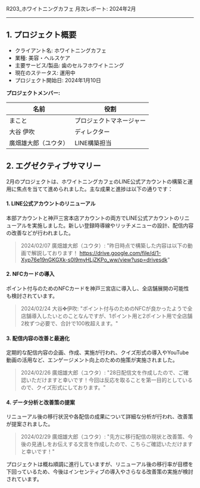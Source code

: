 R203_ホワイトニングカフェ 月次レポート: 2024年2月

---

## 1. プロジェクト概要

- クライアント名: ホワイトニングカフェ
- 業種: 美容・ヘルスケア
- 主要サービス/製品: 歯のセルフホワイトニング
- 現在のステータス: 運用中
- プロジェクト開始日: 2024年1月10日

**プロジェクトメンバー:**

| 名前                 | 役割                     |
| -------------------- | ------------------------ |
| まこと               | プロジェクトマネージャー |
| 大谷 伊吹            | ディレクター             |
| 廣畑雄大郎（ユウタ） | LINE構築担当             |

## 2. エグゼクティブサマリー

2月のプロジェクトは、ホワイトニングカフェのLINE公式アカウントの構築と運用に焦点を当てて進められました。主な成果と進捗は以下の通りです：

#### 1. LINE公式アカウントのリニューアル

本部アカウントと神戸三宮本店アカウントの両方でLINE公式アカウントのリニューアルを実施しました。新しい登録時導線やリッチメニューの設計、配信内容の改善などが行われました。

> 2024/02/07 廣畑雄大郎（ユウタ）: "昨日時点で構築した内容は以下の動画で解説しております！ https://drive.google.com/file/d/1-Xyp76e19nGKGXk-s0l9myHLjZKPo_ww/view?usp=drivesdk"

#### 2. NFCカードの導入

ポイント付与のためのNFCカードを神戸三宮店に導入し、全店舗展開の可能性も検討されています。

> 2024/02/24 大谷✤伊吹: "ポイント付与のためのNFCが良かったようで全店舗導入したいとのことなんですが、1ポイント用と2ポイント用で全店舗2枚ずつ必要で、合計で100枚超えます。"

#### 3. 配信内容の改善と最適化

定期的な配信内容の企画、作成、実施が行われ、クイズ形式の導入やYouTube動画の活用など、エンゲージメント向上のための施策が実施されました。

> 2024/02/26 廣畑雄大郎（ユウタ）: "28日配信文を作成したので、ご確認いただけますと幸いです！今回は反応を取ることを第一目的としているので、クイズ形式にしております。"

#### 4. データ分析と改善策の提案

リニューアル後の移行状況や各配信の成果について詳細な分析が行われ、改善策が提案されました。

> 2024/02/29 廣畑雄大郎（ユウタ）: "先方に移行配信の現状と改善策、今後の見通しをお伝えする文言を作成したので、こちらご確認いただけますと幸いです！"

プロジェクトは概ね順調に進行していますが、リニューアル後の移行率が目標を下回っているため、今後はインセンティブの導入やさらなる改善策の実施が検討されています。